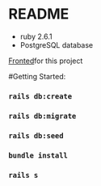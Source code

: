 # README
* ruby 2.6.1<br>
* PostgreSQL database<br>

[Fronted](https://github.com/Samanthaponce5/thePlasticJourney-frontend)for this project

#Getting Started:<br>
### `rails db:create`<br>
### `rails db:migrate`<br>
### `rails db:seed`<br>
### `bundle install`<br>
### `rails s`<br>
